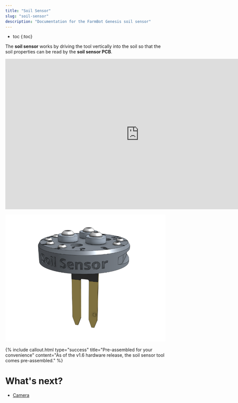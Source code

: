 ```yaml
---
title: "Soil Sensor"
slug: "soil-sensor"
description: "Documentation for the FarmBot Genesis soil sensor"
---
```


* toc
{:toc}

The **soil sensor** works by driving the tool vertically into the soil so that the soil properties can be read by the **soil sensor PCB**.

<iframe width="840" height="473" src="https://www.youtube.com/embed/nXFdJIQaQB4" frameborder="0" allow="accelerometer; autoplay; clipboard-write; encrypted-media; gyroscope; picture-in-picture" allowfullscreen></iframe>

![soil sensor](_images/soil_sensor.png)

{%
include callout.html
type="success"
title="Pre-assembled for your convenience"
content="As of the v1.6 hardware release, the soil sensor tool comes pre-assembled."
%}

# What's next?

 * [Camera](camera.md)
